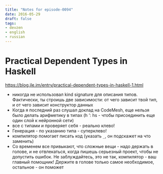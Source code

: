 ```yaml
---
title: "Notes for episode-0094"
date: 2016-05-29
draft: false
tags:
- devzen
- english
- russian
---
```


# Practical Dependent Types in Haskell 
https://blog.jle.im/entry/practical-dependent-types-in-haskell-1.html

- никогда не использовал kind signature для описания типов. Фактически, ты строишь две зависимости: от чего зависит твой тип, и от чего зависит конструктор данных
- Когда я последний раз слушал доклад на CodeMesh, еще нельзя было делать арифметику в типах (h ‘: hs - чтобы присоединить еще один слой к нейронной сети)
- все с типами и проверяет себя - реально клево!
- Генерация - по указанию типа - суперклево!
- компилятор помогает писать код (указать `_`, он подскажет на что заменить)
- Со временем все привыкают, что сложные вещи - надо держать в голове, и не отвлекаться, когда пишешь серьезный проект, чтобы не допустить ошибок. Не заблуждайтесь, это не так, компилятор - ваш главный помощник! Держите в голове только самое необходимое, остальное - он поможет
